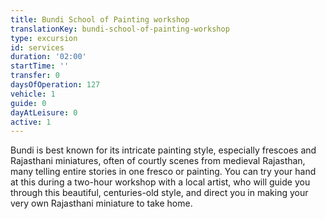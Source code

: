 ```yaml
---
title: Bundi School of Painting workshop
translationKey: bundi-school-of-painting-workshop
type: excursion
id: services
duration: '02:00'
startTime: ''
transfer: 0
daysOfOperation: 127
vehicle: 1
guide: 0
dayAtLeisure: 0
active: 1
---
```

Bundi is best known for its intricate painting style, especially frescoes and Rajasthani miniatures, often of courtly scenes from medieval Rajasthan, many telling entire stories in one fresco or painting. You can try your hand at this during a two-hour workshop with a local artist, who will guide you through this beautiful, centuries-old style, and direct you in making your very own Rajasthani miniature to take home.